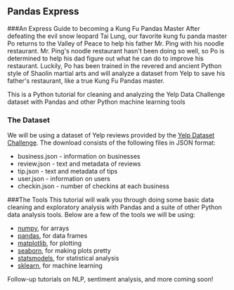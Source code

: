 ## Pandas Express
###An Express Guide to becoming a Kung Fu Pandas Master
After defeating the evil snow leopard Tai Lung, our favorite kung fu panda master Po returns to the Valley of Peace to help his father Mr. Ping with his noodle restaurant. Mr. Ping's noodle restaurant hasn't been doing so well, so Po is determined to help his dad figure out what he can do to improve his restaurant. Luckily, Po has been trained in the revered and ancient Python style of Shaolin martial arts and will analyze a dataset from Yelp to save his father's restaurant, like a true Kung Fu Pandas master.

This is a Python tutorial for cleaning and analyzing the Yelp Data Challenge dataset with Pandas and other Python machine learning tools

### The Dataset
We will be using a dataset of Yelp reviews provided by the [Yelp Dataset Challenge](http://www.yelp.com/dataset_challenge). The download consists of the following files in JSON format:
* business.json - information on businesses
* review.json - text and metadata of reviews
* tip.json - text and metadata of tips
* user.json - information on users
* checkin.json - number of checkins at each business

###The Tools
This tutorial will walk you through doing some basic data cleaning and exploratory analysis with Pandas and a suite of other Python data analysis tools. Below are a few of the tools we will be using:
* [numpy](http://docs.scipy.org/doc/numpy-dev/user/index.html), for arrays
* [pandas](http://pandas.pydata.org/), for data frames
* [matplotlib](http://matplotlib.org/), for plotting
* [seaborn](http://stanford.edu/~mwaskom/software/seaborn/), for making plots pretty
* [statsmodels](http://statsmodels.sourceforge.net/), for statistical analysis
* [sklearn](http://scikit-learn.org), for machine learning

Follow-up tutorials on NLP, sentiment analysis, and more coming soon!
